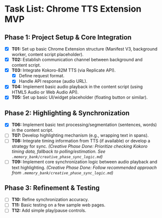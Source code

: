 # Task List: Chrome TTS Extension MVP

## Phase 1: Project Setup & Core Integration

- [x] **T01:** Set up basic Chrome Extension structure (Manifest V3, background worker, content script placeholder).
- [x] **T02:** Establish communication channel between background and content script.
- [x] **T03:** Integrate Kokoro-82M TTS (via Replicate API).
    - [x] Define request format.
    - [x] Handle API response (audio URL).
- [x] **T04:** Implement basic audio playback in the content script (using HTML5 Audio or Web Audio API).
- [x] **T05:** Set up basic UI/widget placeholder (floating button or similar).

## Phase 2: Highlighting & Synchronization

- [x] **T06:** Implement basic text processing/segmentation (sentences, words) in the content script.
- [ ] **T07:** Develop highlighting mechanism (e.g., wrapping text in spans).
- [ ] **T08:** Integrate timing information from TTS (if available) or develop a strategy for sync. *(Creative Phase Done: Prioritize checking Kokoro timing data, fallback to polling/estimation. See `.memory_bank/creative_phase_sync_logic.md`)*
- [ ] **T09:** Implement core synchronization logic between audio playback and text highlighting. *(Creative Phase Done: Follow recommended approach from `.memory_bank/creative_phase_sync_logic.md`)*

## Phase 3: Refinement & Testing

- [ ] **T10:** Refine synchronization accuracy.
- [ ] **T11:** Basic testing on a few sample web pages.
- [ ] **T12:** Add simple play/pause controls. 